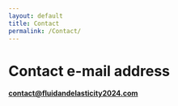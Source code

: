 ```yaml
---
layout: default
title: Contact
permalink: /Contact/
---
```


# Contact e-mail address
**<a href="contact@fluidandelasticity2024.com" target="_blank"> contact@fluidandelasticity2024.com </a>**
